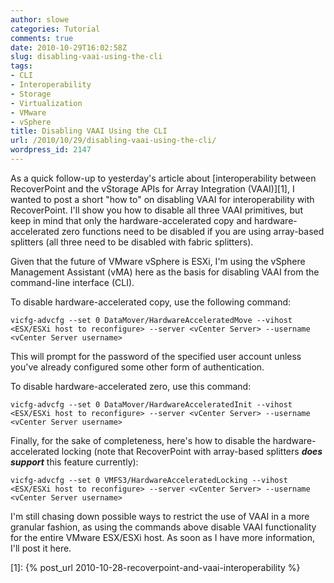 ```yaml
---
author: slowe
categories: Tutorial
comments: true
date: 2010-10-29T16:02:58Z
slug: disabling-vaai-using-the-cli
tags:
- CLI
- Interoperability
- Storage
- Virtualization
- VMware
- vSphere
title: Disabling VAAI Using the CLI
url: /2010/10/29/disabling-vaai-using-the-cli/
wordpress_id: 2147
---
```


As a quick follow-up to yesterday's article about [interoperability between RecoverPoint and the vStorage APIs for Array Integration (VAAI)][1], I wanted to post a short "how to" on disabling VAAI for interoperability with RecoverPoint. I'll show you how to disable all three VAAI primitives, but keep in mind that only the hardware-accelerated copy and hardware-accelerated zero functions need to be disabled if you are using array-based splitters (all three need to be disabled with fabric splitters).

Given that the future of VMware vSphere is ESXi, I'm using the vSphere Management Assistant (vMA) here as the basis for disabling VAAI from the command-line interface (CLI).

To disable hardware-accelerated copy, use the following command:

	vicfg-advcfg --set 0 DataMover/HardwareAcceleratedMove --vihost <ESX/ESXi host to reconfigure> --server <vCenter Server> --username <vCenter Server username>

This will prompt for the password of the specified user account unless you've already configured some other form of authentication.

To disable hardware-accelerated zero, use this command:

	vicfg-advcfg --set 0 DataMover/HardwareAcceleratedInit --vihost <ESX/ESXi host to reconfigure> --server <vCenter Server> --username <vCenter Server username>

Finally, for the sake of completeness, here's how to disable the hardware-accelerated locking (note that RecoverPoint with array-based splitters **_does support_** this feature currently):

	vicfg-advcfg --set 0 VMFS3/HardwareAcceleratedLocking --vihost <ESX/ESXi host to reconfigure> --server <vCenter Server> --username <vCenter Server username>

I'm still chasing down possible ways to restrict the use of VAAI in a more granular fashion, as using the commands above disable VAAI functionality for the entire VMware ESX/ESXi host. As soon as I have more information, I'll post it here.

[1]: {% post_url 2010-10-28-recoverpoint-and-vaai-interoperability %}
